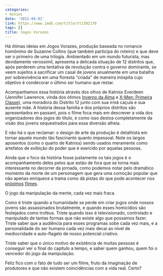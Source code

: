 ```yaml
---
categories:
- movies
date: '2012-04-01'
link: https://www.imdb.com/title/tt1392170
tags: []
title: Jogos Vorazes
---
```


Há ótimas ideias em Jogos Vorazes, produção baseada no romance homônimo de Suzanne Collins (que também participa do roteiro) e que deve ser o primeiro de uma trilogia. Ambientado em um mundo futurista, mas devidamente verossímil, apresenta a delicada situação de 12 distritos que, após perderem uma tentativa de revolução contra o governo dominante, se veem sujeitos a sacrificar um casal de jovens anualmente em uma batalha por sobrevivência em uma floresta "criada" de maneira inóspita cujo objetivo é condecorar o último ser humano que restar.

Acompanhamos essa história através dos olhos de Katniss Everdeen (Jennifer Lawrence, vinda dos ótimos [Inverno da Alma] e [X-Men: Primeira Classe]), uma moradora do Distrito 12 junto com sua irmã caçula e sua ausente mãe. A história dessa família e dos próprios distritos são apresentados en passant, pois o filme foca mais em descrever a vida dos organizadores dos jogos do título, e como isso destoa completamente da visão dos jovens sequestrados para essa diversão alheia.

E não há o que reclamar: o design de arte da produção é detalhista em tornar aquele mundo tão fascinante quanto impessoal. Note os largos aposentos (como o quarto de Katniss) sendo usados meramente como artefatos de exibição do poder que é exercido por aquelas pessoas.

Ainda que o foco da história fosse justamente os tais jogos é o acompanhamento deles pelos que estão de fora que se torna mais interessante no decorrer da jornada, como podemos notar pelo dramático momento da morte de um personagem que gera uma comoção popular que não apenas enriquece a trama como dá pistas do que pode acontecer nos [próximos] [filmes].

O jogo da manipulação da mente, cada vez mais fraca.

Como é triste quando a humanidade se perde em criar jogos onde nossos jovens são assassinados brutalmente, e quando esses homicídios são festejados como troféus. Triste quando isso é televisionado, controlado e manipulado de tantas formas que não existe algo que possamos fazer. Triste saber que a audiência para esses programas sobe cada vez mais, e a personalidade do ser humano cada vez mais decai ao nível de mediocridade e auto-flagelo de nosso potencial criativo.

Triste saber que o único motivo de existência de muitas pessoas é conseguir ver o final do capítulo a tempo, e saber quem ganhou, quem foi o vencedor do jogo da manipulação.

Feliz fico com o fato de tudo ser um filme, fruto da imaginação de produtores e que não existem coincidências com a vida real. Certo?

[Inverno da Alma]: /inverno-da-alma
[X-Men: Primeira Classe]: /x-men-primeira-classe
[filmes]: /jogos-vorazes-a-esperanca-parte-1
[próximos]: /jogos-vorazes-em-chamas